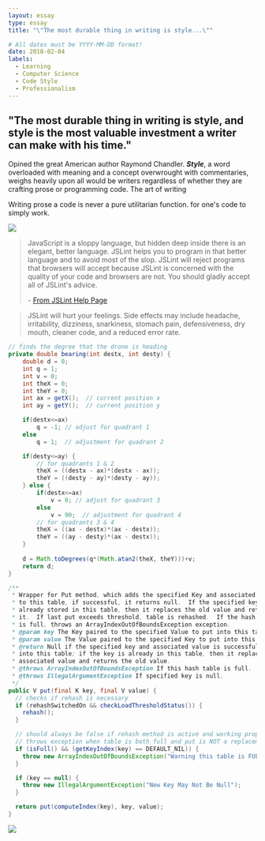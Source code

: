 ```yaml
---
layout: essay
type: essay
title: "\"The most durable thing in writing is style...\""

# All dates must be YYYY-MM-DD format!
date: 2018-02-04
labels:
  - Learning
  - Computer Science
  - Code Style
  - Professionalism
---
```


## \"The most durable thing in writing is style, and style is the most valuable investment a writer can make with his time.\" 

Opined the great American author Raymond Chandler.  _**Style**_, a word overloaded with meaning and a concept overwrought with commentaries, weighs heavily upon all would be writers regardless of whether they are crafting prose or programming code.  The art of writing 


Writing prose a code is never a pure utilitarian function.   for one's code to simply work.  


[<img class="ui medium right floated rounded image" src="https://imgs.xkcd.com/comics/code_quality_2_2x.png">](https://xkcd.com/1695/)



>JavaScript is a sloppy language, but hidden deep inside there is an elegant, better language. JSLint helps you to program in that better language and to avoid most of the slop. JSLint will reject programs that browsers will accept because JSLint is concerned with the quality of your code and browsers are not. You should gladly accept all of JSLint's advice.
>
> \- [From JSLint Help Page](http://www.jslint.com/help.html)




>JSLint will hurt your feelings. Side effects may include headache, irritability, dizziness, snarkiness, stomach pain, defensiveness, dry mouth, cleaner code, and a reduced error rate.


```java
// finds the degree that the drone is heading
private double bearing(int destx, int desty) {
	double d = 0;
	int q = 1;
	int v = 0;
	int theX = 0;
	int theY = 0;
	int ax = getX();  // current position x
	int ay = getY();  // current position y

	if(destx<=ax)
		q = -1; // adjust for quadrant 1
	else
		q = 1;  // adjustment for quadrant 2

	if(desty<=ay) {
		// for quadrants 1 & 2
		theX = ((destx - ax)*(destx - ax));  
		theY = ((desty - ay)*(desty - ay));
	} else {
		if(destx<=ax)
			v = 0; // adjust for quadrant 3
		else
			v = 90;  // adjustment for quadrant 4
		// for quadrants 3 & 4			
		theX = ((ax - destx)*(ax - destx));
		theY = ((ay - desty)*(ax - destx));
	} 
	
	d = Math.toDegrees(q*(Math.atan2(theX, theY)))+v;
	return d;
}
```
	


```java
/**
 * Wrapper for Put method, which adds the specified Key and associated Value 
 * to this table, if successful, it returns null.  If the specified key is 
 * already stored in this table, then it replaces the old value and returns 
 * it.  If last put exceeds threshold, table is rehashed.  If the hash table
 * is full, throws an ArrayIndexOutOfBoundsException exception.
 * @param key The Key paired to the specified Value to put into this table.
 * @param value The Value paired to the specified Key to put into this table.
 * @return Null if the specified key and associated value is successfully put
 * into this table; if the key is already in this table, then it replaces the
 * associated value and returns the old value.
 * @throws ArrayIndexOutOfBoundsException If this hash table is full.
 * @throws IllegalArgumentException If specified key is null.
 */
public V put(final K key, final V value) {
  // checks if rehash is necessary
  if (rehashSwitchedOn && checkLoadThresholdStatus()) {
    rehash();
  }

  // should always be false if rehash method is active and working properly
  // throws exception when table is both full and put is NOT a replacement
  if (isFull() && (getKeyIndex(key) == DEFAULT_NIL)) {
    throw new ArrayIndexOutOfBoundsException("Warning this table is FULL!");
  }

  if (key == null) {
    throw new IllegalArgumentException("New Key May Not Be Null");
  }

  return put(computeIndex(key), key, value);
}
```


<img class="ui medium right floated rounded image" src="https://imgs.xkcd.com/comics/good_code.png">
